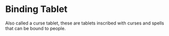 # Binding Tablet

Also called a curse tablet, these are tablets inscribed with curses and spells that can be bound to people.
